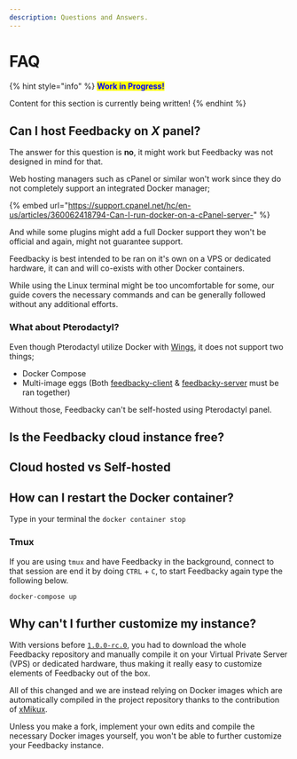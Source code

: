 ```yaml
---
description: Questions and Answers.
---
```


# FAQ

{% hint style="info" %}
<mark style="color:blue;">**Work in Progress!**</mark>

Content for this section is currently being written!
{% endhint %}

## Can I host Feedbacky on _X_ panel?

The answer for this question is **no**, it might work but Feedbacky was not designed in mind for that.&#x20;

Web hosting managers such as cPanel or similar won't work since they do not completely support an integrated Docker manager;

{% embed url="https://support.cpanel.net/hc/en-us/articles/360062418794-Can-I-run-docker-on-a-cPanel-server-" %}

And while some plugins might add a full Docker support they won't be official and again, might not guarantee support.

Feedbacky is best intended to be ran on it's own on a VPS or dedicated hardware, it can and will co-exists with other Docker containers.

While using the Linux terminal might be too uncomfortable for some, our guide covers the necessary commands and can be generally followed without any additional efforts.

### What about Pterodactyl?

Even though Pterodactyl utilize Docker with [Wings](https://pterodactyl.io/wings/1.0/installing.html), it does not support two things;

* Docker Compose
* Multi-image eggs (Both [feedbacky-client](https://hub.docker.com/r/plajer/feedbacky-client) & [feedbacky-server](https://hub.docker.com/r/plajer/feedbacky-server) must be ran together)

Without those, Feedbacky can't be self-hosted using Pterodactyl panel.

## Is the Feedbacky cloud instance free?

## Cloud hosted vs Self-hosted

## How can I restart the Docker container?

Type in your terminal the `docker container stop`

### Tmux

If you are using `tmux` and have Feedbacky in the background, connect to that session are end it by doing `CTRL` + `C`, to start Feedbacky again type the following below.

```
docker-compose up
```

## Why can't I further customize my instance?

With versions before [`1.0.0-rc.0`](broken-reference), you had to download the whole Feedbacky repository and manually compile it on your Virtual Private Server (VPS) or dedicated hardware, thus making it really easy to customize elements of Feedbacky out of the box.

All of this changed and we are instead relying on Docker images which are automatically compiled in the project repository thanks to the contribution of [xMikux](https://github.com/feedbacky-project/app/pull/59).&#x20;

Unless you make a fork, implement your own edits and compile the necessary Docker images yourself, you won't be able to further customize your Feedbacky instance.

